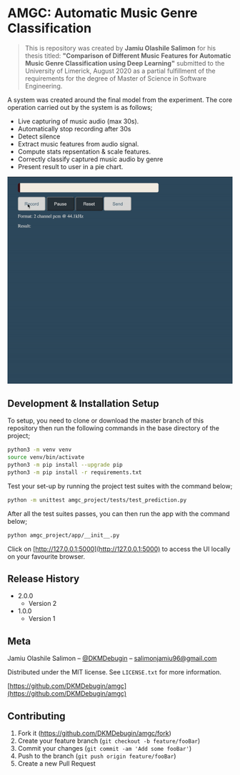 # AMGC: Automatic Music Genre Classification
> This is repository was created by **Jamiu Olashile Salimon** for his thesis titled: **"Comparison of Different Music Features for Automatic Music Genre Classification using Deep Learning"** submitted to the University of Limerick, August 2020 as a partial fulfillment of the requirements for the degree of Master of Science in Software Engineering.

A system was created around the final model from the experiment. The core operation carried out by the system is as follows;
* Live capturing of music audio (max 30s).
* Automatically stop recording after 30s
* Detect silence
* Extract music features from audio signal.
* Compute stats repsentation & scale features.
* Correctly classify captured music audio by genre
* Present result to user in a pie chart.


![Project walk through](assets/app.gif)

## Development & Installation Setup

To setup, you need to clone or download the master branch of this repository then run the following commands in the base directory of the project;
```sh
python3 -m venv venv
source venv/bin/activate
python3 -m pip install --upgrade pip
python3 -m pip install -r requirements.txt
```

Test your set-up by running the project test suites with the command below;
```sh
python -m unittest amgc_project/tests/test_prediction.py
```

After all the test suites passes, you can then run the app with the command below;
```sh
python amgc_project/app/__init__.py
```

Click on [http://127.0.0.1:5000](http://127.0.0.1:5000) to access the UI locally  on your favourite browser.

## Release History
* 2.0.0
    * Version 2
* 1.0.0
    * Version 1

## Meta

Jamiu Olashile Salimon – [@DKMDebugin](https://www.linkedin.com/in/dkmdebugin/) – salimonjamiu96@gmail.com

Distributed under the MIT license. See ``LICENSE.txt`` for more information.

[https://github.com/DKMDebugin/amgc](https://github.com/DKMDebugin/amgc)

## Contributing

1. Fork it (<https://github.com/DKMDebugin/amgc/fork>)
2. Create your feature branch (`git checkout -b feature/fooBar`)
3. Commit your changes (`git commit -am 'Add some fooBar'`)
4. Push to the branch (`git push origin feature/fooBar`)
5. Create a new Pull Request

